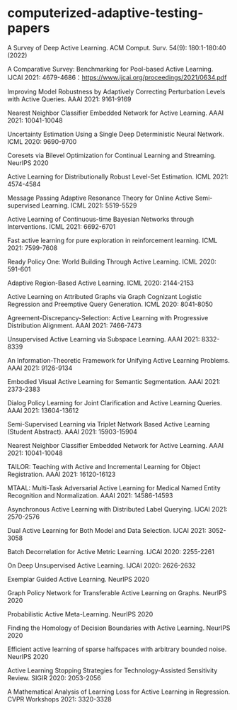 # computerized-adaptive-testing-papers
A Survey of Deep Active Learning. ACM Comput. Surv. 54(9): 180:1-180:40 (2022)

A Comparative Survey: Benchmarking for Pool-based Active Learning. IJCAI 2021: 4679-4686：https://www.ijcai.org/proceedings/2021/0634.pdf

Improving Model Robustness by Adaptively Correcting Perturbation Levels with Active Queries. AAAI 2021: 9161-9169

Nearest Neighbor Classifier Embedded Network for Active Learning. AAAI 2021: 10041-10048

Uncertainty Estimation Using a Single Deep Deterministic Neural Network. ICML 2020: 9690-9700

Coresets via Bilevel Optimization for Continual Learning and Streaming. NeurIPS 2020

Active Learning for Distributionally Robust Level-Set Estimation. ICML 2021: 4574-4584

Message Passing Adaptive Resonance Theory for Online Active Semi-supervised Learning. ICML 2021: 5519-5529

Active Learning of Continuous-time Bayesian Networks through Interventions. ICML 2021: 6692-6701

Fast active learning for pure exploration in reinforcement learning. ICML 2021: 7599-7608

Ready Policy One: World Building Through Active Learning. ICML 2020: 591-601

Adaptive Region-Based Active Learning. ICML 2020: 2144-2153

Active Learning on Attributed Graphs via Graph Cognizant Logistic Regression and Preemptive Query Generation. ICML 2020: 8041-8050

Agreement-Discrepancy-Selection: Active Learning with Progressive Distribution Alignment. AAAI 2021: 7466-7473

Unsupervised Active Learning via Subspace Learning. AAAI 2021: 8332-8339            

An Information-Theoretic Framework for Unifying Active Learning Problems. AAAI 2021: 9126-9134        

Embodied Visual Active Learning for Semantic Segmentation. AAAI 2021: 2373-2383

Dialog Policy Learning for Joint Clarification and Active Learning Queries. AAAI 2021: 13604-13612

Semi-Supervised Learning via Triplet Network Based Active Learning (Student Abstract). AAAI 2021: 15903-15904

Nearest Neighbor Classifier Embedded Network for Active Learning. AAAI 2021: 10041-10048

TAILOR: Teaching with Active and Incremental Learning for Object Registration. AAAI 2021: 16120-16123

MTAAL: Multi-Task Adversarial Active Learning for Medical Named Entity Recognition and Normalization. AAAI 2021: 14586-14593

Asynchronous Active Learning with Distributed Label Querying. IJCAI 2021: 2570-2576

Dual Active Learning for Both Model and Data Selection. IJCAI 2021: 3052-3058

Batch Decorrelation for Active Metric Learning. IJCAI 2020: 2255-2261

On Deep Unsupervised Active Learning. IJCAI 2020: 2626-2632

Exemplar Guided Active Learning. NeurIPS 2020

Graph Policy Network for Transferable Active Learning on Graphs. NeurIPS 2020    

Probabilistic Active Meta-Learning. NeurIPS 2020

Finding the Homology of Decision Boundaries with Active Learning. NeurIPS 2020

Efficient active learning of sparse halfspaces with arbitrary bounded noise. NeurIPS 2020

Active Learning Stopping Strategies for Technology-Assisted Sensitivity Review. SIGIR 2020: 2053-2056

A Mathematical Analysis of Learning Loss for Active Learning in Regression. CVPR Workshops 2021: 3320-3328

